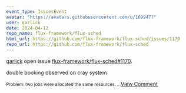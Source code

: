```yaml
---
event_type: IssuesEvent
avatar: "https://avatars.githubusercontent.com/u/169947?"
user: garlick
date: 2024-04-12
repo_name: flux-framework/flux-sched
html_url: https://github.com/flux-framework/flux-sched/issues/1170
repo_url: https://github.com/flux-framework/flux-sched
---
```


<a href='https://github.com/garlick' target='_blank'>garlick</a> open issue <a href='https://github.com/flux-framework/flux-sched/issues/1170' target='_blank'>flux-framework/flux-sched#1170</a>.

<p>double booking observed on cray system</p><small>Problem: two jobs were allocated the same resources....</small><a href='https://github.com/flux-framework/flux-sched/issues/1170' target='_blank'>View Comment</a>